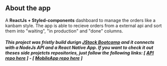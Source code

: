 <h2>About the app</h2>

A <strong>ReactJs + Styled-components</strong> dashboard to manage the orders like a kanbam style. 
The app is able to recieve orders from a external api and sort them into "waiting", "in production" and "done" columns.

<h5> 
  This project was fristly build durign <a href="https://jstack.com.br/">JStack Bootcamp</a> and it connects with a 
  NodeJs API and a React Native App. If you want to check it out theses side projetcts repositories, just follow the following links:
  [ <a href="https://github.com/RafaelMariscal/RestaurantOrdersAPI">API repo here</a> ] - 
  [ <a href="">MobileApp repo here</a> ]
</h5>
